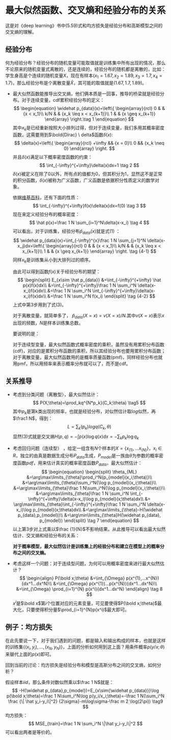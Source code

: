 # 最大似然函数、交叉熵和经验分布的关系

这是对《deep learning》书中(5.59)式和均方损失是经验分布和高斯模型之间的交叉熵的理解。

## 经验分布

何为经验分布？经验分布的随机变量可能取值就是训练集中所有出现的情况，那么不论原来的随机变量式离散的，还是连续的，经验分布的随机都是离散的，比如：学生身高是个连续的随机变量$X$，现在有样本$(x_1=1.67,x_2=1.89,x_3=1.7,x_4=1.7)$，那么经验分布是个离散变量$\hat X$，其可能的取值就是$(1.67,1.7,1.89)$。

* 最大似然函数能推导出交叉熵，他们俩本质是一回事，推导的桥梁就是经验分布。对于连续变量，cdf累积经验分布的定义：
  $$
  \begin{equation}
  \widehat p_{data}(x)=\left\{
  \begin{array}{rcl}
  0 & & {x < x_1}\\
  k/N & & {x_k \leq x < x_{k+1}}\\
  1 & & {x \geq x_{k+1}}
  \end{array} \right.\tag 1
  \end{equation}
  $$
  其中$x_k​$是已经重新按照大小排列过得，但对于连续变量，我们多用其概率密度函数，这需要用到$\bold{Dirac} \ delta​$函数$\delta(x)​$:
  $$
  \delta(x)=\left\{
  \begin{array}{rcl}
  +\infty && {x = 0}\\
  0 && {x_k \neq 0}
  \end{array} \right.
  $$
  并且$\delta(x)$满足以下概率密度函数的约束：
  $$
  \int_{-\infty}^{+\infty}\delta(x)dx=1  \tag 2
  $$
  $\delta(x)$被定义在除了0以外，所有点的值都为0，但其积分为1，显然这不是正常的积分函数，$\delta(x)$被称为广义函数，广义函数是依据积分性质定义的数学对象。

  依据[维基百科](https://en.wikipedia.org/wiki/Dirac_delta_function)，还有下面的性质：
  $$
  \int_{-\infty}^{+\infty}f(x)\delta(x)dx=f(0)  \tag 3
  $$
  现在来定义经验分布的概率密度：
  $$
  \hat p(x)=\frac 1 N \sum_{i=1}^N\delta(x-x_i)  \tag 4
  $$
  可以看出，对于训练集，经验分布$\hat p_{data}(x)$就是式$(1)$ ：
  $$
  \widehat p_{data}(x)=\int_{-\infty}^{x}\frac 1 N \sum_{j=1}^N \delta(x-x_j)dx=\left\{
  \begin{array}{rcl}
  0 & & {x < x_1}\\
  k/N & & {x_k \leq x < x_{k+1}}\\
  1 & & {x \geq x_{k+1}}
  \end{array} \right. \tag {4-1}
  $$
  同样$x_k$是训练集从小到大排列过的顺序。

  由此可以得到函数$f(x)$关于经验分布的期望：
  $$
  \begin{split}
  E_{x\sim \hat p_{data}}
  &=\int_{-\infty}^{+\infty} \hat p(x)f(x)dx\\
  &=\int_{-\infty}^{+\infty}\frac 1 N \sum_i^N \delta(x-x_i)f(x)dx\\
  &=\frac 1 N \sum_i^N \int_{-\infty}^{+\infty}\delta(x-x_i)f(x)dx\\
  &=\frac 1 N \sum_i^N f(x_i)
  \end{split} \tag {4-2}
  $$
  上式中第3步用到了式$(3)$。

  对于离散变量，就简单多了， $\hat p_{data}(X=x)=v(X=x)/N​$ .其中$v(X=x)​$表示$x​$出现的频数，$N​$是样本训练集总数。

  要说明的是：

  对于连续型变量，最大似然函数式概率密度的乘积，虽然没有用累积分布函数(cdf)，对应的是累积分布函数的乘积，所以其经验分布也要用累积分布函数；对于离散变量，最大似然函数用的是概率质量函数(pmf)，同样经验分布也就用pmf，所以用频率来表示概率分布就可以了，而不是cdf。

## 关系推导

- 考虑到分类问题（离散型），最大似然估计：
  $$
  P(X;\theta)=\prod_kq^{N*p_k}(C_k;\theta) \tag5
  $$
  其中$p_k​$是第k类出现的频率，也就是经验分布，对似然估计取$log​$似然，再$\frac1 N​$，得到：
  $$
  L=\sum_k(p_k)logq(C_k,\theta) \tag {6}
  $$
  显然$(3)​$式就是交叉熵$H(p,q) = -\int{p(x)}\log{q(x)} dx=-\sum_k{p_k}{\log q_k}​$

* 考虑回归问题（连续型） ，给定一组含有$N​$个样本的$X=\{x_{(1)},...x_{(N)}\}​$，$x_i\in R​$，独立的由真是数据生成分布$P_{data}​$生成，$P_{model}​$是一族由$\theta​$为参数的概率密度函数$pdf​$，用来估计真实的概率密度函数$P_{data}​$，最大似然估计：
  $$
  \begin{equation}
  \begin{split}
  \theta_{ML}
  &=\arg\max\limits_{\theta}\prod_i^N{p_{model}(x_i;\theta)}\\
  &=\arg\max\limits_{\theta}\sum_i^N{\log p_{model}(x_i;\theta)}\\
  &=\arg\max\limits_{\theta}\frac 1 N\sum_i^N{\log p_{model}(x_i;\theta)}\\
  &=\arg\max\limits_{\theta}\frac 1 N \sum_i^N \int_{-\infty}^{+\infty}\delta(x-x_i)\log p_{model}(x;\theta)dx\\
  &= \arg\max\limits_{\theta}\int_{-\infty}^{+\infty}\frac 1 N \sum_i^N \delta(x-x_i)\log p_{model}(x;\theta)dx\\
  &=\arg\max\limits_{\theta}-H(\widehat p_{data},p_{model})\\
  &=\arg\min\limits_{\theta}H(\widehat p_{data}, p_{model})
  \end{split} \tag 7
  \end{equation}
  $$
  以上第3步对上式乘以$\frac {1}{N}$不影响结果。从此推导可以看出最大似然估计、交叉熵和经验分布的关系：

  **对于概率模型，最大似然估计是训练集上的经验分布和建立在模型上的概率分布之间的交叉熵。**

* 考虑这样一个问题：对于连续型问题，为何可以用概率密度来进行最大似然估计？
  $$
  \begin{align}
  P(\bold x;\theta)
  &=\int_{\Omega} p(x^{1},...x^{N}){dx^1...dx^N}\\
  &=\int_{\Omega} p(x^{1})...p(x^{N}){dx^1...dx^N}\\
  &=\int_{\Omega} \prod_{i=1}^{N} p(x^i){dx^1...dx^N}
  \end{align} \tag 8
  $$
  $x^i​$是$\bold x​$第$i​$个位置对应的元素变量，可见要使得$P(\bold x;\theta)​$最大化，只要使得积分量$\prod_{i=1}^{N}p(x^i)​$最大即可。

 ## 例子：均方损失

在此先要说一下，对于我们遇到的问题，都是输入和输出构成的样本，也就是这样的训练集$\left\{(x_i,y_i),...,(x_N,y_N) \right\}​$，上面的分析如何用到这上面？用条件概率$p(y/x;\theta)​$来替代上面的$p(x)​$即可。

回到当前的讨论：均方损失是经验分布和模型是高斯分布之间的交叉熵，如何分析？

假设样本$iid$，那么条件对数似然乘以$\frac 1 N​$就是：
$$
-H(\widehat p_{data},p_{model})=E_{x\sim{\widehat p_{data}}}\log p(\bold x;\theta)=\frac 1 N\sum_i^N\log p(y_i/x_i;\theta)=-\frac 1 N(\sum_i^N \frac {\| \hat y_i-y_i\|^2} {2\sigma}-m\log\sigma-\frac m 2 \log(2\pi)) \tag9
$$
均方损失：
$$
MSE_{train}=\frac 1 N \sum_i^N \|\hat y_i-y_i\|^2
$$
可以看出两者是等价的。